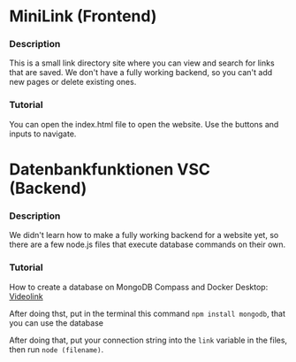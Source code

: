 # MiniLink (Frontend)
### Description
This is a small link directory site where you can view and search for links that are saved. We don't have a fully working backend, so you can't add new pages or delete existing ones. 
### Tutorial
You can open the index.html file to open the website. Use the buttons and inputs to navigate.

# Datenbankfunktionen VSC (Backend)
### Description
We didn't learn how to make a fully working backend for a website yet, so there are a few node.js files that execute database commands on their own.  
### Tutorial
How to create a database on MongoDB Compass and Docker Desktop: [Videolink](https://www.youtube.com/watch?v=EMKuM8hnfkA)

After doing thst, put in the terminal this command  `npm install mongodb`, that you can use the database

After doing that, put your connection string into the `link` variable in the files, then run `node (filename)`.







